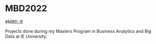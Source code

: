 # MBD2022
#MBD_IE

Projects done during my Masters Program in Business Analytics and Big Data at IE University.
